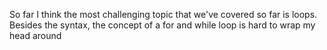 So far I think the most challenging topic that we've covered so far is loops. Besides the syntax, the concept of a for and while loop is hard to wrap my head around 